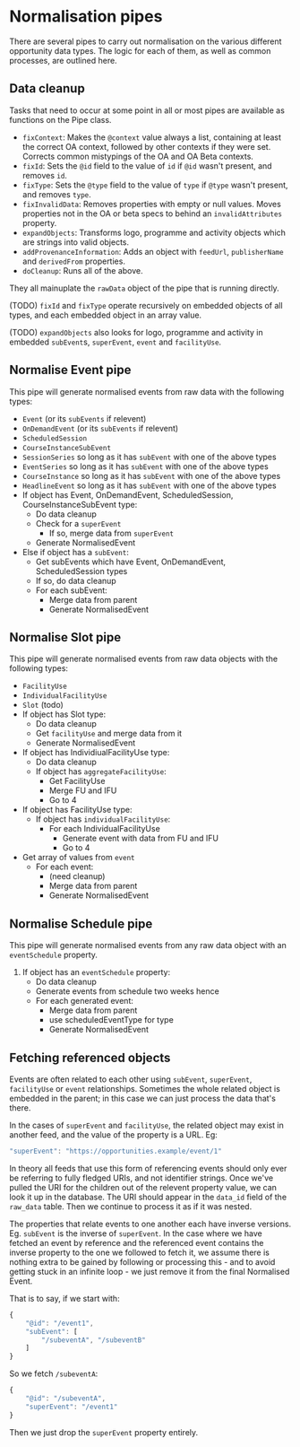 # Normalisation pipes

There are several pipes to carry out normalisation on the various different opportunity data types. The logic for each of them, as well as common processes, are outlined here.

## Data cleanup

Tasks that need to occur at some point in all or most pipes are available as functions on the Pipe class.

* `fixContext`: Makes the `@context` value always a list, containing at least the correct OA context, followed by other contexts if they were set. Corrects common mistypings of the OA and OA Beta contexts.
* `fixId`: Sets the `@id` field to the value of `id` if `@id` wasn't present, and removes `id`.
* `fixType`: Sets the `@type` field to the value of `type` if `@type` wasn't present, and removes `type`.
* `fixInvalidData`: Removes properties with empty or null values. Moves properties not in the OA or beta specs to behind an `invalidAttributes` property.
* `expandObjects`: Transforms logo, programme and activity objects which are strings into valid objects.
* `addProvenanceInformation`: Adds an object with `feedUrl`, `publisherName` and `derivedFrom` properties.
* `doCleanup`: Runs all of the above.

They all mainuplate the `rawData` object of the pipe that is running directly.

\(TODO\) `fixId` and `fixType` operate recursively on embedded objects of all types, and each embedded object in an array value.

\(TODO\) `expandObjects` also looks for logo, programme and activity in embedded `subEvent`s, `superEvent`, `event` and `facilityUse`.

## Normalise Event pipe

This pipe will generate normalised events from raw data with the following types:

* `Event` \(or its `subEvents` if relevent\)
* `OnDemandEvent` \(or its `subEvents` if relevent\)
* `ScheduledSession`
* `CourseInstanceSubEvent`
* `SessionSeries` so long as it has `subEvent` with one of the above types
* `EventSeries` so long as it has `subEvent` with one of the above types
* `CourseInstance` so long as it has `subEvent` with one of the above types
* `HeadlineEvent` so long as it has `subEvent` with one of the above types
* If object has Event, OnDemandEvent, ScheduledSession, CourseInstanceSubEvent type:
  * Do data cleanup
  * Check for a `superEvent`
    * If so, merge data from `superEvent`
  * Generate NormalisedEvent
* Else if object has a `subEvent`:
  * Get subEvents which have Event, OnDemandEvent, ScheduledSession types
  * If so, do data cleanup
  * For each subEvent:
    * Merge data from parent
    * Generate NormalisedEvent

## Normalise Slot pipe

This pipe will generate normalised events from raw data objects with the following types:

* `FacilityUse`
* `IndividualFacilityUse`
* `Slot` \(todo\)
* If object has Slot type:
  * Do data cleanup
  * Get `facilityUse` and merge data from it
  * Generate NormalisedEvent
* If object has IndividiualFacilityUse type:
  * Do data cleanup
  * If object has `aggregateFacilityUse`:
    * Get FacilityUse
    * Merge FU and IFU
    * Go to 4
* If object has FacilityUse type:
  * If object has `individualFacilityUse`:
    * For each IndividualFacilityUse
      * Generate event with data from FU and IFU
      * Go to 4
* Get array of values from `event`
  * For each event:
    * \(need cleanup\)
    * Merge data from parent
    * Generate NormalisedEvent

## Normalise Schedule pipe

This pipe will generate normalised events from any raw data object with an `eventSchedule` property.

1. If object has an `eventSchedule` property:
   * Do data cleanup
   * Generate events from schedule two weeks hence
   * For each generated event:
     * Merge data from parent
     * use scheduledEventType for type
     * Generate NormalisedEvent

## Fetching referenced objects

Events are often related to each other using `subEvent`, `superEvent`, `facilityUse` or `event` relationships. Sometimes the whole related object is embedded in the parent; in this case we can just process the data that's there.

In the cases of `superEvent` and `facilityUse`, the related object may exist in another feed, and the value of the property is a URL. Eg:

```javascript
"superEvent": "https://opportunities.example/event/1"
```

In theory all feeds that use this form of referencing events should only ever be referring to fully fledged URIs, and not identifier strings. Once we've pulled the URI for the children out of the relevent property value, we can look it up in the database. The URI should appear in the `data_id` field of the `raw_data` table. Then we continue to process it as if it was nested.

The properties that relate events to one another each have inverse versions. Eg. `subEvent` is the inverse of `superEvent`. In the case where we have fetched an event by reference and the referenced event contains the inverse property to the one we followed to fetch it, we assume there is nothing extra to be gained by following or processing this - and to avoid getting stuck in an infinite loop - we just remove it from the final Normalised Event.

That is to say, if we start with:

```javascript
{
    "@id": "/event1",
    "subEvent": [
        "/subeventA", "/subeventB"
    ]
}
```

So we fetch `/subeventA`:

```javascript
{
    "@id": "/subeventA",
    "superEvent": "/event1"
}
```

Then we just drop the `superEvent` property entirely.

